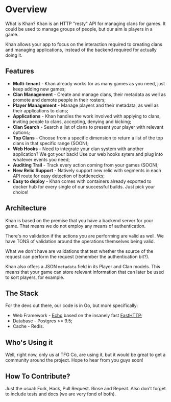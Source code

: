 Overview
========

What is Khan? Khan is an HTTP "resty" API for managing clans for games. It could be used to manage groups of people, but our aim is players in a game.

Khan allows your app to focus on the interaction required to creating clans and managing applications, instead of the backend required for actually doing it.

## Features

* **Multi-tenant** - Khan already works for as many games as you need, just keep adding new games;
* **Clan Management** - Create and manage clans, their metadata as well as promote and demote people in their rosters;
* **Player Management** - Manage players and their metadata, as well as their applications to clans;
* **Applications** - Khan handles the work involved with applying to clans, inviting people to clans, accepting, denying and kicking;
* **Clan Search** - Search a list of clans to present your player with relevant options;
* **Top Clans** - Choose from a specific dimension to return a list of the top clans in that specific range (SOON);
* **Web Hooks** - Need to integrate your clan system with another application? We got your back! Use our web hooks sytem and plug into whatever events you need;
* **Auditing Trail** - Track every action coming from your games (SOON);
* **New Relic Support** - Natively support new relic with segments in each API route for easy detection of bottlenecks;
* **Easy to deploy** - Khan comes with containers already exported to docker hub for every single of our successful builds. Just pick your choice!

## Architecture

Khan is based on the premise that you have a backend server for your game. That means we do not employ any means of authentication.

There's no validation if the actions you are performing are valid as well. We have TONS of validation around the operations themselves being valid.

What we don't have are validations that test whether the source of the request can perform the request (remember the authentication bit?).

Khan also offers a JSON `metadata` field in its Player and Clan models. This means that your game can store relevant information that can later be used to sort players, for example.

## The Stack

For the devs out there, our code is in Go, but more specifically:

* Web Framework - [Echo](https://github.com/labstack/echo) based on the insanely fast [FastHTTP](https://github.com/valyala/fasthttp);
* Database - Postgres >= 9.5;
* Cache - Redis.

## Who's Using it

Well, right now, only us at TFG Co, are using it, but it would be great to get a community around the project. Hope to hear from you guys soon!

## How To Contribute?

Just the usual: Fork, Hack, Pull Request. Rinse and Repeat. Also don't forget to include tests and docs (we are very fond of both).
